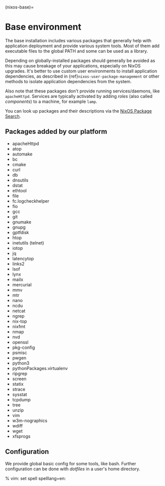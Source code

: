 (nixos-base)=

# Base environment

The base installation includes various packages that generally help with
application deployment and provide various system tools. Most of them add
executable files to the global PATH and some can be used as a library.

Depending on globally-installed packages should generally be avoided as this
may cause breakage of your applications, especially on NixOS upgrades. It's
better to use custom user environments to install application dependencies,
as described in {ref}`nixos-user-package-management` or other methods to
isolate application dependencies from the system.

Also note that these packages don't provide running services/daemons, like
`apacheHttpd`. Services are typically activated by adding _roles_
(also called _components_) to a machine, for example `lamp`.

You can look up packages and their descriptions via the [NixOS Package Search](https://search.nixos.org/packages).

## Packages added by our platform

- apacheHttpd
- atop
- automake
- bc
- cmake
- curl
- db
- dnsutils
- dstat
- ethtool
- file
- fc.logcheckhelper
- fio
- gcc
- git
- gnumake
- gnupg
- gptfdisk
- htop
- inetutils (telnet)
- iotop
- jq
- latencytop
- links2
- lsof
- lynx
- mailx
- mercurial
- mmv
- mtr
- nano
- ncdu
- netcat
- ngrep
- nix-top
- nixfmt
- nmap
- nvd
- openssl
- pkg-config
- psmisc
- pwgen
- python3
- pythonPackages.virtualenv
- ripgrep
- screen
- statix
- strace
- sysstat
- tcpdump
- tree
- unzip
- vim
- w3m-nographics
- wdiff
- wget
- xfsprogs

## Configuration

We provide global basic config for some tools, like bash. Further
configuration can be done with _dotfiles_ in a user's home directory.


% vim: set spell spelllang=en:
